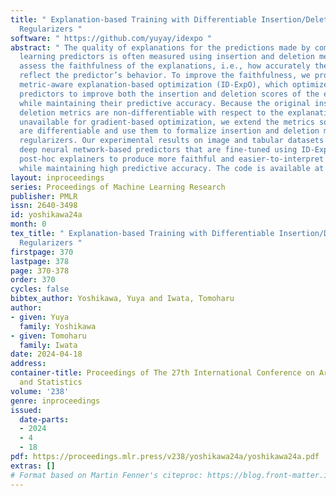 ```yaml
---
title: " Explanation-based Training with Differentiable Insertion/Deletion Metric-aware
  Regularizers "
software: " https://github.com/yuyay/idexpo "
abstract: " The quality of explanations for the predictions made by complex machine
  learning predictors is often measured using insertion and deletion metrics, which
  assess the faithfulness of the explanations, i.e., how accurately the explanations
  reflect the predictor’s behavior. To improve the faithfulness, we propose insertion/deletion
  metric-aware explanation-based optimization (ID-ExpO), which optimizes differentiable
  predictors to improve both the insertion and deletion scores of the explanations
  while maintaining their predictive accuracy. Because the original insertion and
  deletion metrics are non-differentiable with respect to the explanations and directly
  unavailable for gradient-based optimization, we extend the metrics so that they
  are differentiable and use them to formalize insertion and deletion metric-based
  regularizers. Our experimental results on image and tabular datasets show that the
  deep neural network-based predictors that are fine-tuned using ID-ExpO enable popular
  post-hoc explainers to produce more faithful and easier-to-interpret explanations
  while maintaining high predictive accuracy. The code is available at https://github.com/yuyay/idexpo. "
layout: inproceedings
series: Proceedings of Machine Learning Research
publisher: PMLR
issn: 2640-3498
id: yoshikawa24a
month: 0
tex_title: " Explanation-based Training with Differentiable Insertion/Deletion Metric-aware
  Regularizers "
firstpage: 370
lastpage: 378
page: 370-378
order: 370
cycles: false
bibtex_author: Yoshikawa, Yuya and Iwata, Tomoharu
author:
- given: Yuya
  family: Yoshikawa
- given: Tomoharu
  family: Iwata
date: 2024-04-18
address:
container-title: Proceedings of The 27th International Conference on Artificial Intelligence
  and Statistics
volume: '238'
genre: inproceedings
issued:
  date-parts:
  - 2024
  - 4
  - 18
pdf: https://proceedings.mlr.press/v238/yoshikawa24a/yoshikawa24a.pdf
extras: []
# Format based on Martin Fenner's citeproc: https://blog.front-matter.io/posts/citeproc-yaml-for-bibliographies/
---
```

